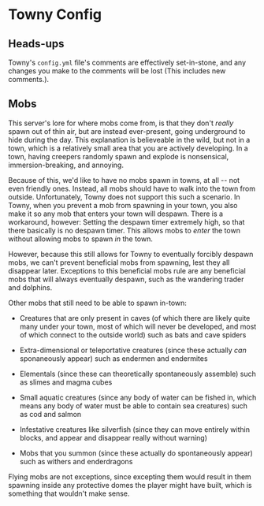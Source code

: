 # Towny Config

## Heads-ups

Towny's `config.yml` file's comments are effectively set-in-stone, and any changes you make to the comments will be lost (This includes new comments.).

## Mobs

This server's lore for where mobs come from, is that they don't *really* spawn out of thin air, but are instead ever-present, going underground to hide during the day.  This explanation is believeable in the wild, but not in a town, which is a relatively small area that you are actively developing.  In a town, having creepers randomly spawn and explode is nonsensical, immersion-breaking, and annoying.

Because of this, we'd like to have no mobs spawn in towns, at all -- not even friendly ones.  Instead, all mobs should have to walk into the town from outside.  Unfortunately, Towny does not support this such a scenario.  In Towny, when you prevent a mob from spawning in your town, you also make it so any mob that enters your town will despawn.  There is a workaround, however:  Setting the despawn timer extremely high, so that there basically is no despawn timer.  This allows mobs to *enter* the town without allowing mobs to spawn *in* the town.

However, because this still allows for Towny to eventually forcibly despawn mobs, we can't prevent beneficial mobs from spawning, lest they all disappear later.  Exceptions to this beneficial mobs rule are any beneficial mobs that will always eventually despawn, such as the wandering trader and dolphins.

Other mobs that still need to be able to spawn in-town:

* Creatures that are only present in caves (of which there are likely quite many under your town, most of which will never be developed, and most of which connect to the outside world) such as bats and cave spiders

* Extra-dimensional or teleportative creatures (since these actually *can* sponaneously appear) such as endermen and endermites

* Elementals (since these can theoretically spontaneously assemble) such as slimes and magma cubes

* Small aquatic creatures (since any body of water can be fished in, which means any body of water must be able to contain sea creatures) such as cod and salmon

* Infestative creatures like silverfish (since they can move entirely within blocks, and appear and disappear really without warning)

* Mobs that you summon (since these actually do spontaneously appear) such as withers and enderdragons

Flying mobs are not exceptions, since excepting them would result in them spawning inside any protective domes the player might have built, which is something that wouldn't make sense.

